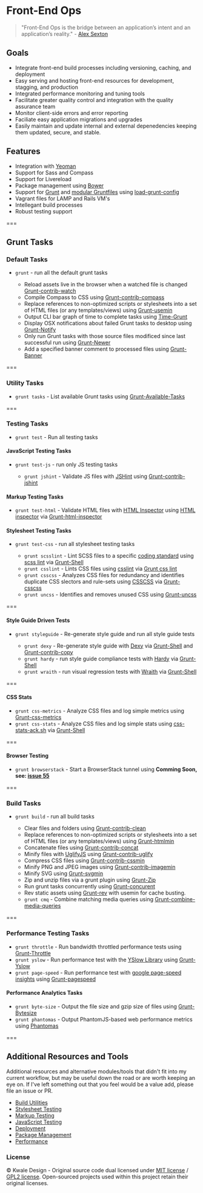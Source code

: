 Front-End Ops
=============

>"Front-End Ops is the bridge between an application’s intent and an application’s reality." - [Alex Sexton](http://www.smashingmagazine.com/2013/06/11/front-end-ops/) 

## Goals

  * Integrate front-end build processes including versioning, caching, and deployment
  * Easy serving and hosting front-end resources for development, stagging, and
    production
  * Integrated performance monitoring and tuning tools
  * Facilitate greater quality control and integration with the quality assurance team
  * Monitor client-side errors and error reporting
  * Faciliate easy application migrations and upgrades
  * Easily maintain and update internal and external depenedencies keeping them updated, secure, and stable.

## Features

  * Integration with [Yeoman](http://yeoman.io/)
  * Support for Sass and Compass
  * Support for Livereload
  * Package management using [Bower](http://bower.io)
  * Support for [Grunt](http://gruntjs.com/) and [modular Gruntfiles](http://www.thomasboyt.com/2013/09/01/maintainable-grunt.html) using [load-grunt-config](https://github.com/firstandthird/load-grunt-config)
  * Vagrant files for LAMP and Rails VM's
  * Intellegant build processes
  * Robust testing support

===

## Grunt Tasks


### Default Tasks

  * `grunt` - run all the default grunt tasks

    * Reload assets live in the browser when a watched file is changed [Grunt-contrib-watch](https://github.com/gruntjs/grunt-contrib-watch)
    * Compile Compass to CSS using [Grunt-contrib-compass](https://github.com/gruntjs/grunt-contrib-compass)
    * Replace references to non-optimized scripts or stylesheets into a set of HTML files (or any templates/views) using [Grunt-usemin](https://github.com/yeoman/grunt-usemin)
    * Output CLI bar graph of time to complete tasks using [Time-Grunt](https://github.com/sindresorhus/time-grunt)
    * Display OSX notifications about failed Grunt tasks to desktop using [Grunt-Notify](https://npmjs.org/package/grunt-notify)
    * Only run Grunt tasks with those source files modificed since last successful run using [Grunt-Newer](https://github.com/tschaub/grunt-newer) 
    * Add a specified banner comment to processed files using [Grunt-Banner](https://github.com/mattstyles/grunt-banner)

===
 
### Utility Tasks
  * `grunt tasks` - List available Grunt tasks using [Grunt-Available-Tasks](https://github.com/ben-eb/grunt-available-tasks)

===
 
### Testing Tasks 
  * `grunt test` - Run all testing tasks

#### JavaScript Testing Tasks 
  * `grunt test-js` - run only JS testing tasks
   
    * `grunt jshint` - Validate JS files with [JSHint](http://www.jshint.com/) using [Grunt-contrib-jshint](https://github.com/gruntjs/grunt-contrib-jshint)

#### Markup Testing Tasks

   * `grunt test-html` - Validate HTML files with [HTML Inspector](http://philipwalton.com/articles/introducing-html-inspector/) using [HTML inspector](https://github.com/philipwalton/html-inspector) via [Grunt-html-inspector](https://github.com/gotdibbs/grunt-html-inspector)

#### Stylesheet Testing Tasks

  * `grunt test-css` - run all stylesheet testing tasks
   
    * `grunt scsslint` - Lint SCSS files to a specific [coding standard](https://github.com/kwaledesign/Coding-Standards) using [scss lint](https://github.com/kwaledesign/scss-lint) via [Grunt-Shell](https://github.com/sindresorhus/grunt-shell) 
    * `grunt csslint` - Lints CSS files using [csslint](https://github.com/stubbornella/csslint) via [Grunt css lint](https://github.com/gruntjs/grunt-contrib-csslint)
    * `grunt csscss` - Analyzes CSS files for redundancy and identifies duplicate CSS slectors and rule-sets using [CSSCSS](https://github.com/zmoazeni/csscs://github.com/zmoazeni/csscss) via [Grunt-csscss](https://github.com/peterkeating/grunt-csscss)
    * `grunt uncss` - Identifies and removes unused CSS using [Grunt-uncss](https://github.com/addyosmani/grunt-uncss)

===

#### Style Guide Driven Tests

  * `grunt styleguide` - Re-generate style guide and run all style guide tests

    * `grunt dexy` - Re-generate style guide with [Dexy](https://dexy.it) via [Grunt-Shell](https://github.com/sindresorhus/grunt-shell) and [Grunt-contrib-copy](https://github.com/gruntjs/grunt-contrib-copy)
    * `grunt hardy` - run style guide compliance tests with [Hardy](https://hardy.io) via [Grunt-Shell](https://github.com/sindresorhus/grunt-shell)
    * `grunt wraith` - run visual regression tests with [Wraith](https://github.com/BBC-News/wraith) via [Grunt-Shell](https://github.com/sindresorhus/grunt-shell)
 
===

#### CSS Stats
  * `grunt css-metrics` - Analyze CSS files and log simple metrics using [Grunt-css-metrics](https://github.com/phamann/grunt-css-metrics)
  * `grunt css-stats` - Analyze CSS files and log simple stats using
    [css-stats-ack.sh](https://gist.github.com/kwaledesign/3813516) via [Grunt-Shell](https://github.com/sindresorhus/grunt-shell)

===
 
#### Browser Testing
 * `grunt browserstack` - Start a BrowserStack tunnel using **Comming Soon, see: [issue 55](https://github.com/kwaledesign/FrontEnd-Ops/issues/55)**
 
 
===
  
### Build Tasks

  * `grunt build` - run all build tasks

    * Clear files and folders using [Grunt-contrib-clean](https://github.com/gruntjs/grunt-contrib-clean)
    * Replace references to non-optimized scripts or stylesheets into a set of HTML files (or any templates/views) using [Grunt-htmlmin](https://github.com/yeoman/grunt-usemin)
    * Concatenate files using [Grunt-contrib-concat](https://github.com/gruntjs/grunt-contrib-concat)
    * Minify files with [UglifyJS](https://github.com/mishoo/UglifyJS) using [Grunt-contrib-uglify](https://github.com/gruntjs/grunt-contrib-uglify)
    * Compress CSS files using [Grunt-contrib-cssmin](https://github.com/gruntjs/grunt-contrib-cssmin)
    * Minify PNG and JPEG images using [Grunt-contrib-imagemin](https://github.com/gruntjs/grunt-contrib-imagemin)
    * Minify SVG using [Grunt-svgmin](https://github.com/sindresorhus/grunt-svgmin)
    * Zip and unzip files via a grunt plugin using [Grunt-Zip](https://github.com/twolfson/grunt-zip)
    * Run grunt tasks concurrently using [Grunt-concurent](https://github.com/sindresorhus/grunt-concurrent)
    * Rev static assets using [Grunt-rev](https://github.com/cbas/grunt-rev) with usemin for cache busting.
    * `grunt cmq` - Combine matching media queries using [Grunt-combine-media-queries](https://github.com/buildingblocks/grunt-combine-media-queries)

===

### Performance Testing Tasks
  * `grunt throttle` - Run bandwidth throttled performance tests using [Grunt-Throttle](https://github.com/tjgq/grunt-throttle)
  * `grunt yslow` - Run performance test with the [YSlow Library](http://developer.yahoo.com/yslow/) using [Grunt-Yslow](https://github.com/andyshora/grunt-yslow)
  * `grunt page-speed` - Run performance test with [google page-speed insights](https://developers.google.com/speed/pagespeed/insights/) using [Grunt-pagespeed](https://npmjs.org/package/grunt-pagespeed)
  
#### Performance Analytics Tasks
  * `grunt byte-size` - Output the file size and gzip size of files using [Grunt-Bytesize](https://npmjs.org/package/grunt-bytesize)
  * `grunt phantomas` - Output PhantomJS-based web performance metrics using [Phantomas](https://github.com/macbre/phantomas)

===

## Additional Resources and Tools

Additional resources and alternative modules/tools that didn't fit into my current workflow, but may be useful down the road or are worth keeping an eye on. If I've left something out that you feel would be a value add, please file an issue or PR.

  * [Build Utilities](https://github.com/kwaledesign/FrontEnd-Ops/blob/master/resources/Build-Utilities.md) 
  * [Stylesheet Testing](https://github.com/kwaledesign/FrontEnd-Ops/blob/master/resources/Stylesheet-Testing.md)
  * [Markup Testing](https://github.com/kwaledesign/FrontEnd-Ops/blob/master/resources/HTML-Testing.md)
  * [JavaScript Testing](https://github.com/kwaledesign/FrontEnd-Ops/blob/master/resources/JavaScript-Testing.md)
  * [Deployment](https://github.com/kwaledesign/FrontEnd-Ops/blob/master/resources/Deployment.md)
  * [Package Management](https://github.com/kwaledesign/FrontEnd-Ops/blob/master/resources/Package-Management.md)
  * [Performance](https://github.com/kwaledesign/FrontEnd-Ops/blob/master/resources/Performance.md)

### License
© Kwale Design - Original source code dual licensed under [MIT license](http://www.opensource.org/licenses/mit-license.php) / [GPL2 license](http://www.gnu.org/licenses/gpl-2.0.html). Open-sourced projects used within this project retain their original licenses.


